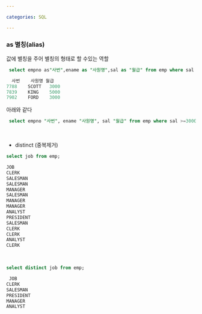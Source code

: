 ```yaml
---

categories: SQL

---
```



### as 별칭(alias)


값에 별칭을 주어 별칭의 형태로 할 수있는 역할

```sql
 select empno as"사번",ename as "사원명",sal as "월급" from emp where sal >=3000;
```

```sql
  사번	사원명	월급
7788	SCOTT	3000
7839	KING	5000
7902	FORD	3000 
```

아래와 같다
```sql
 select empno "사번", ename "사원명", sal "월급" from emp where sal >=3000; 
```
 &nbsp;
 
- distinct (중복제거)

```sql
select job from emp;
```

```sql
JOB
CLERK
SALESMAN
SALESMAN
MANAGER
SALESMAN
MANAGER
MANAGER
ANALYST
PRESIDENT
SALESMAN
CLERK
CLERK
ANALYST
CLERK
```
&nbsp;

```sql
select distinct job from emp;
```

```sql
 JOB
CLERK
SALESMAN
PRESIDENT
MANAGER
ANALYST
```
